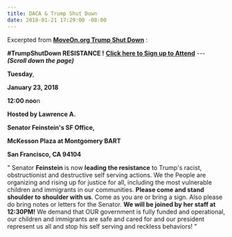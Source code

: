 ```yaml
---
title: DACA & Trump Shut Down
date: 2018-01-21 17:29:00 -08:00
---
```


Excerpted from [**MoveOn.org Trump Shut Down**](https://act.moveon.org/event/trumpshutdown/search/) : 

**#TrumpShutDown RESISTANCE !**  **[Click here to Sign up to Attend]((https://act.moveon.org/event/trumpshutdown/19225/signup/?akid=&zip=&source=))** --- ***(Scroll down the page)***

**Tuesday**, 

**January 23, 2018**
 
**12:00 noo**n

**Hosted by Lawrence A.**

**Senator Feinstein's SF Office,**
 
**McKesson Plaza at Montgomery BART**

**San Francisco, CA 94104**

"  Senator **Feinstein** is now **leading the resistance** to Trump's racist, obstructionist and destructive self serving actions. We the People are organizing and rising up for justice for all, including the most vulnerable children and immigrants in our communities. **Please come and stand shoulder to shoulder with us**. Come as you are or bring a sign. Also please do bring notes or letters for the Senator. **We will be joined by her staff at 12:30PM!** We demand that OUR government is fully funded and operational, our children and immigrants are safe and cared for and our president represent us all and stop his self serving and reckless behaviors! "